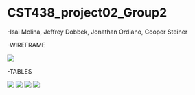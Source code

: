 # CST438_project02_Group2

-Isai Molina, Jeffrey Dobbek, Jonathan Ordiano, Cooper Steiner

-WIREFRAME

![](https://i.imgur.com/KZ7MJIb.png)

-TABLES

![](https://i.imgur.com/DneHR2C.png)
![](https://i.imgur.com/ti0TiZw.png)
![](https://i.imgur.com/wKeWp2s.png)
![](https://i.imgur.com/OASI23p.png)
